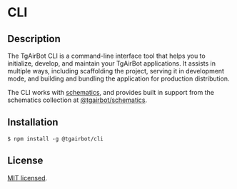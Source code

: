 # CLI

## Description

The TgAirBot CLI is a command-line interface tool that helps you to initialize, develop, and maintain your TgAirBot applications. It assists in multiple ways, including scaffolding the project, serving it in development mode, and building and bundling the application for production distribution. 

The CLI works with [schematics](https://github.com/angular/angular-cli/tree/master/packages/angular_devkit/schematics), and provides built in support from the schematics collection at [@tgairbot/schematics](https://github.com/tgairbot/schematics).

## Installation

```
$ npm install -g @tgairbot/cli
```

## License

[MIT licensed](LICENSE).